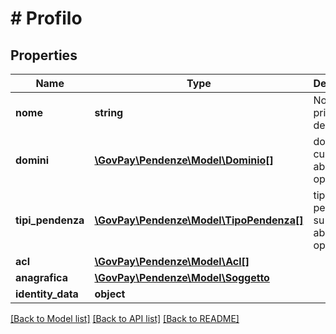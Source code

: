 # # Profilo

## Properties

Name | Type | Description | Notes
------------ | ------------- | ------------- | -------------
**nome** | **string** | Nome o principal dell&#39;utenza |
**domini** | [**\GovPay\Pendenze\Model\Dominio[]**](Dominio.md) | domini su cui e&#39; abilitato ad operare |
**tipi_pendenza** | [**\GovPay\Pendenze\Model\TipoPendenza[]**](TipoPendenza.md) | tipologie di pendenza su cui e&#39; abilitato ad operare |
**acl** | [**\GovPay\Pendenze\Model\Acl[]**](Acl.md) |  |
**anagrafica** | [**\GovPay\Pendenze\Model\Soggetto**](Soggetto.md) |  | [optional]
**identity_data** | **object** |  | [optional]

[[Back to Model list]](../../README.md#models) [[Back to API list]](../../README.md#endpoints) [[Back to README]](../../README.md)
